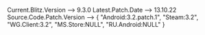 Current.Blitz.Version --> 9.3.0
Latest.Patch.Date --> 13.10.22
Source.Code.Patch.Version --> {
								"Android:3.2.patch.1",
								"Steam:3.2",
								"WG.Client:3.2",
								"MS.Store:NULL",
								"RU.Android:NULL"
							  }